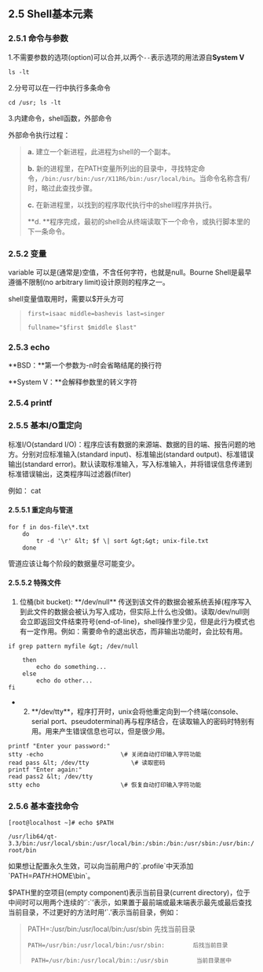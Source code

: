 ## 2.5 Shell基本元素

### 2.5.1 命令与参数

1.不需要参数的选项\(option\)可以合并,以两个`--`表示选项的用法源自**System V**

`ls -lt`

2.分号可以在一行中执行多条命令

`cd /usr; ls -lt`

3.内建命令，shell函数，外部命令

外部命令执行过程：

> **a.** 建立一个新进程，此进程为shell的一个副本。
>
> **b.** 新的进程里，在PATH变量所列出的目录中，寻找特定命令，`/bin:/usr/bin:/usr/X11R6/bin:/usr/local/bin`。当命令名称含有/时，略过此查找步骤。
>
> **c.** 在新进程里，以找到的程序取代执行中的shell程序并执行。
>
> **d. **程序完成，最初的shell会从终端读取下一个命令，或执行脚本里的下一条命令。

### 2.5.2 变量

variable 可以是\(通常是\)空值，不含任何字符，也就是null。Bourne Shell是最早遵循不限制\(no arbitrary limit\)设计原则的程序之一。

shell变量值取用时，需要以$开头方可

> `first=isaac middle=bashevis last=singer`
>
> `fullname="$first $middle $last"`

### 2.5.3 echo

**BSD：**第一个参数为-n时会省略结尾的换行符

**System V：**会解释参数里的转义字符

### 2.5.4 printf



### 2.5.5 基本I/O重定向

标准I/O\(standard I/O\)：程序应该有数据的来源端、数据的目的端、报告问题的地方。分别对应标准输入\(standard input\)、标准输出\(standard output\)、标准错误输出\(standard error\)。默认读取标准输入，写入标准输入，并将错误信息传递到标准错误输出，这类程序叫过滤器\(filter\)

例如： cat

#### 2.5.5.1 重定向与管道

```
for f in dos-file\*.txt  
    do  
        tr -d '\r' &lt; $f \| sort &gt;&gt; unix-file.txt  
    done
```

管道应该让每个阶段的数据量尽可能变少。

#### 2.5.5.2 特殊文件

1. 位桶\(bit bucket\): \*\*/dev/null\*\* 传送到该文件的数据会被系统丢掉\(程序写入到此文件的数据会被认为写入成功，但实际上什么也没做\)。读取/dev/null则会立即返回文件结束符号\(end-of-line\)，shell操作里少见，但是此行为模式也有一定作用。例如：需要命令的退出状态，而非输出功能时，会比较有用。

```
if grep pattern myfile &gt; /dev/null

    then
        echo do something...
    else
        echo do other...
fi
```

 - 2.  \*\*/dev/tty\*\*，程序打开时，unix会将他重定向到一个终端\(console、serial port、pseudoterminal\)再与程序结合，在读取输入的密码时特别有用。用来产生错误信息也可以，但是很少用。  

```
printf "Enter your password:"
stty -echo                      \# 关闭自动打印输入字符功能
read pass &lt; /dev/tty            \# 读取密码
printf "Enter again:"
read pass2 &lt; /dev/tty
stty echo                       \# 恢复自动打印输入字符功能
```

### 2.5.6 基本查找命令

`[root@localhost ~]# echo $PATH`

`/usr/lib64/qt-3.3/bin:/usr/local/sbin:/usr/local/bin:/sbin:/bin:/usr/sbin:/usr/bin:/root/bin`

如果想让配置永久生效，可以向当前用户的\`.profile\`中天添加\`PATH=$PATH:$HOME\bin\`。

$PATH里的空项目\(empty component\)表示当前目录\(current directory\)，位于中间时可以用两个连续的‘\`:\`’表示，如果置于最前端或最末端表示最先或最后查找当前目录，不过更好的方法时用‘\`.’表示当前目录，例如：

> PATH=:/usr/bin:/usr/local/bin:/usr/sbin        先找当前目录
>
>     PATH=/usr/bin:/usr/local/bin:/usr/sbin:        后找当前目录
>
>      PATH=/usr/bin:/usr/local/bin::/usr/sbin        当前目录居中



